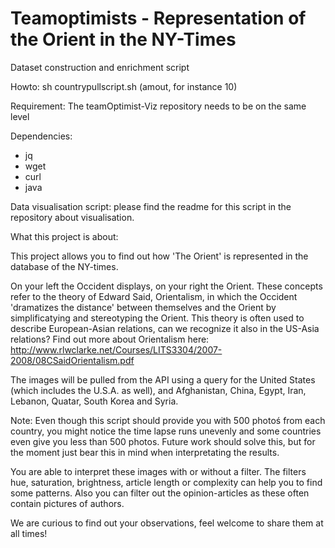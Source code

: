 # Teamoptimists - Representation of the Orient in the NY-Times


Dataset construction and enrichment script

Howto:
sh countrypullscript.sh (amout, for instance 10)

Requirement:
The teamOptimist-Viz repository needs to be on the same level

Dependencies:
- jq
- wget
- curl
- java

Data visualisation script: 
please find the readme for this script in the repository about visualisation. 





What this project is about: 

This project allows you to find out how 'The Orient' is represented in the database of the NY-times.

On your left the Occident displays, on your right the Orient. These concepts refer to the theory of Edward Said, Orientalism, in which the Occident 'dramatizes the distance' between themselves and the Orient by simplificatying and stereotyping the Orient. This theory is often used to describe European-Asian relations, can we recognize it also in the US-Asia relations? Find out more about Orientalism here: http://www.rlwclarke.net/Courses/LITS3304/2007-2008/08CSaidOrientalism.pdf

The images will be pulled from the API using a query for the United States (which includes the U.S.A. as well), and Afghanistan, China, Egypt, Iran, Lebanon, Quatar, South Korea and Syria. 

Note: Even though this script should provide you with 500 photoś from each country, you might notice the time lapse runs unevenly and some countries even give you less than 500 photos. Future work should solve this, but for the moment just bear this in mind when interpretating the results. 


You are able to interpret these images with or without a filter. The filters hue, saturation, brightness, article length or complexity can help you to find some patterns. Also you can filter out the opinion-articles as these often contain pictures of authors. 

We are curious to find out your observations, feel welcome to share them at all times! 
